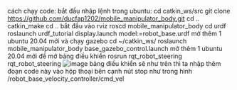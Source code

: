 cách chạy code:
bắt đầu nhập lệnh trong ubuntu:
  cd catkin_ws/src
  git clone https://github.com/ducfap1202/mobile_manipulator_body.git
  cd ..
  catkin_make
  cd ..
bắt đầu vào rviz
  roscd mobile_manipulator_body
  cd urdf
  roslaunch urdf_tutorial display.launch model:=robot_base.urdf
mở thêm 1 ubuntu 20.04 mới và chạy gazebo
  cd ~/catkin_ws/
  roslaunch mobile_manipulator_body base_gazebo_control.launch
mở thêm 1 ubuntu 20.04 mới để mở bảng điều khiển
  rosrun rqt_robot_steering rqt_robot_steering
  ![image](https://github.com/user-attachments/assets/e3a14f4c-fb96-473f-8c0f-c7558ef3780d)
bảng điều khiển sẽ như trên thì ta nhập thêm đoạn code này vào hộp thoại bên cạnh nút stop như trong hình
  /robot_base_velocity_controller/cmd_vel
  
